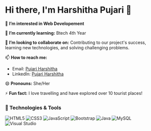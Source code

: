 # Hi there, I'm Harshitha Pujari 👋

👀 **I’m interested in Web Developement**

🌱 **I’m currently learning:** Btech 4th Year

💞️ **I’m looking to collaborate on:** Contributing to our project's success, learning new technologies, and solving challenging problems.

📫 **How to reach me:**

- Email: [Pujari Harshitha](mailto:pujariharshitha7@gmail.com)
- LinkedIn: [Pujari Harshitha](https://www.linkedin.com/in/pujari-harshitha-4a9746280)

😄 **Pronouns:** She/Her

⚡ **Fun fact:** I love travelling and have explored over 10 tourist places!

### 🔧 Technologies & Tools

![HTML5](https://img.shields.io/badge/HTML5-E34F26?style=for-the-badge&logo=html5&logoColor=white)
![CSS3](https://img.shields.io/badge/CSS3-1572B6?style=for-the-badge&logo=css3&logoColor=white)
![JavaScript](https://img.shields.io/badge/JavaScript-F7DF1E?style=for-the-badge&logo=javascript&logoColor=black)
![Bootstrap](https://img.shields.io/badge/Bootstrap-563D7C?style=for-the-badge&logo=bootstrap&logoColor=white)
![Java](https://img.shields.io/badge/Java-ED8B00?style=for-the-badge&logo=java&logoColor=white)
![MySQL](https://img.shields.io/badge/MySQL-4479A1?style=for-the-badge&logo=mysql&logoColor=white)
![Visual Studio](https://img.shields.io/badge/Visual%20Studio-5C2D91?style=for-the-badge&logo=visual-studio&logoColor=white)
























<!---
Pujari-Harshitha-24/Pujari-Harshitha-24 is a ✨ special ✨ repository because its `README.md` (this file) appears on your GitHub profile.
You can click the Preview link to take a look at your changes.
--->
